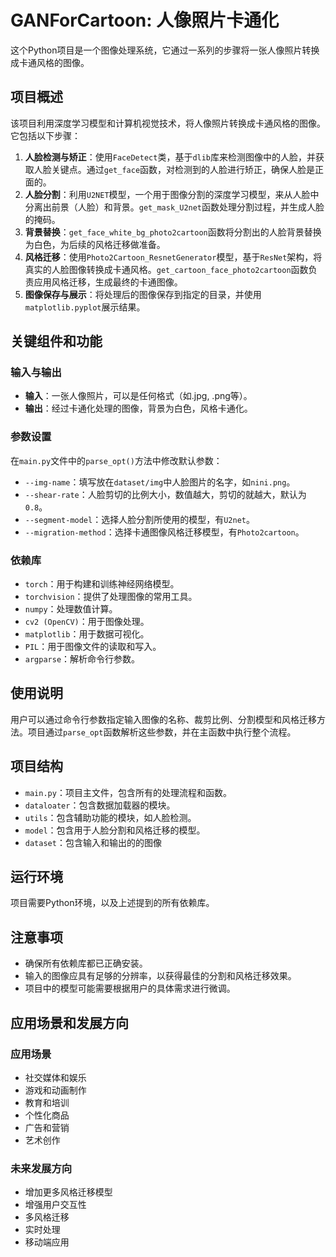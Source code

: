 # GANForCartoon: 人像照片卡通化

这个Python项目是一个图像处理系统，它通过一系列的步骤将一张人像照片转换成卡通风格的图像。

## 项目概述

该项目利用深度学习模型和计算机视觉技术，将人像照片转换成卡通风格的图像。它包括以下步骤：

1. **人脸检测与矫正**：使用`FaceDetect`类，基于`dlib`库来检测图像中的人脸，并获取人脸关键点。通过`get_face`函数，对检测到的人脸进行矫正，确保人脸是正面的。
2. **人脸分割**：利用`U2NET`模型，一个用于图像分割的深度学习模型，来从人脸中分离出前景（人脸）和背景。`get_mask_U2net`函数处理分割过程，并生成人脸的掩码。
3. **背景替换**：`get_face_white_bg_photo2cartoon`函数将分割出的人脸背景替换为白色，为后续的风格迁移做准备。
4. **风格迁移**：使用`Photo2Cartoon_ResnetGenerator`模型，基于`ResNet`架构，将真实的人脸图像转换成卡通风格。`get_cartoon_face_photo2cartoon`函数负责应用风格迁移，生成最终的卡通图像。
5. **图像保存与展示**：将处理后的图像保存到指定的目录，并使用`matplotlib.pyplot`展示结果。

## 关键组件和功能

### 输入与输出

- **输入**：一张人像照片，可以是任何格式（如.jpg, .png等）。
- **输出**：经过卡通化处理的图像，背景为白色，风格卡通化。

### 参数设置

在`main.py`文件中的`parse_opt()`方法中修改默认参数：

- `--img-name`：填写放在`dataset/img`中人脸图片的名字，如`nini.png`。
- `--shear-rate`：人脸剪切的比例大小，数值越大，剪切的就越大，默认为`0.8`。
- `--segment-model`：选择人脸分割所使用的模型，有`U2net`。
- `--migration-method`：选择卡通图像风格迁移模型，有`Photo2cartoon`。

### 依赖库

- `torch`：用于构建和训练神经网络模型。
- `torchvision`：提供了处理图像的常用工具。
- `numpy`：处理数值计算。
- `cv2 (OpenCV)`：用于图像处理。
- `matplotlib`：用于数据可视化。
- `PIL`：用于图像文件的读取和写入。
- `argparse`：解析命令行参数。

## 使用说明

用户可以通过命令行参数指定输入图像的名称、裁剪比例、分割模型和风格迁移方法。项目通过`parse_opt`函数解析这些参数，并在主函数中执行整个流程。

## 项目结构

- `main.py`：项目主文件，包含所有的处理流程和函数。
- `dataloater`：包含数据加载器的模块。
- `utils`：包含辅助功能的模块，如人脸检测。
- `model`：包含用于人脸分割和风格迁移的模型。
- `dataset`：包含输入和输出的的图像


## 运行环境

项目需要Python环境，以及上述提到的所有依赖库。

## 注意事项

- 确保所有依赖库都已正确安装。
- 输入的图像应具有足够的分辨率，以获得最佳的分割和风格迁移效果。
- 项目中的模型可能需要根据用户的具体需求进行微调。

## 应用场景和发展方向

### 应用场景

- 社交媒体和娱乐
- 游戏和动画制作
- 教育和培训
- 个性化商品
- 广告和营销
- 艺术创作

### 未来发展方向

- 增加更多风格迁移模型
- 增强用户交互性
- 多风格迁移
- 实时处理
- 移动端应用

